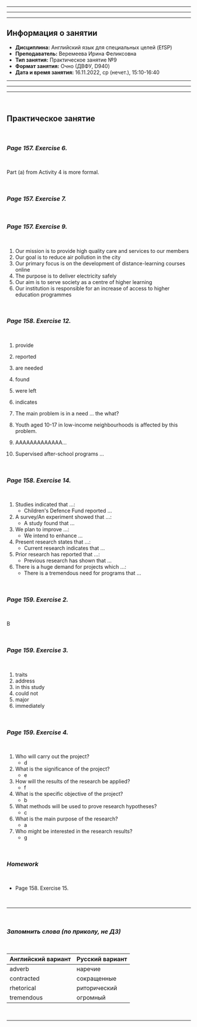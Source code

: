 ___
___
___
## Информация о занятии
- __Дисциплина:__ Английский язык для специальных целей (EfSP)
- __Преподаватель:__ Веремеева Ирина Феликсовна
- __Тип занятия:__ Практическое занятие №9
- __Формат занятия:__ Очно (ДВФУ, D940)
- __Дата и время занятия:__ 16.11.2022, ср (нечет.), 15:10-16:40
___
___
___

&nbsp;

## Практическое занятие

&nbsp;

### ___Page 157. Exercise 6.___

&nbsp;

Part (a) from Activity 4 is more formal.

&nbsp;

### ___Page 157. Exercise 7.___

&nbsp;

### ___Page 157. Exercise 9.___

&nbsp;

1. Our mission is to provide high quality care and services to our
members
2. Our goal is to reduce air pollution in the city
3. Our primary focus is on the development of distance-learning courses
online
4. The purpose is to deliver electricity safely
5. Our aim is to serve society as a centre of higher learning 
6. Our institution is responsible for an increase of access to higher education programmes

&nbsp;

### ___Page 158. Exercise 12.___

&nbsp;

1. provide
2. reported
3. are needed
4. found
5. were left
6. indicates

1. The main problem is in a need ... the what?
2. Youth aged 10-17 in low-income neighbourhoods is affected
by this problem.
3. AAAAAAAAAAAAA...
4. Supervised after-school programs ...

&nbsp;

### ___Page 158. Exercise 14.___

&nbsp;

1. Studies indicated that ...:
    - Children's Defence Fund reported ...
2. A survey/An experiment showed that ...:
    - A study found that ...
3. We plan to improve ...:
    - We intend to enhance ...
4. Present research states that ...:
    - Current research indicates that ...
5. Prior research has reported that ...:
    - Previous research has shown that ...
6. There is a huge demand for projects which ...:
    - There is a tremendous need for programs that ...

&nbsp;

### ___Page 159. Exercise 2.___

&nbsp;

B

&nbsp;

### ___Page 159. Exercise 3.___

&nbsp;

1. traits
2. address
3. in this study
4. could not
5. major
6. immediately

&nbsp;

### ___Page 159. Exercise 4.___

&nbsp;

1. Who will carry out the project?
    - d
2. What is the significance of the project?
    - e
3. How will the results of the research be applied?
    - f
4. What is the specific objective of the project?
    - b
5. What methods will be used to prove research hypotheses?
    - c
6. What is the main purpose of the research?
    - a
7. Who might be interested in the research results?
    - g

&nbsp;

### ___Homework___

&nbsp;

- Page 158. Exercise 15.

&nbsp;

___

&nbsp;

### ___Запомнить слова (по приколу, не ДЗ)___

&nbsp;

|Английский вариант|Русский вариант|
|-|-|
|adverb|наречие|
|contracted|сокращенные|
|rhetorical|риторический|
|tremendous|огромный|

&nbsp;

___